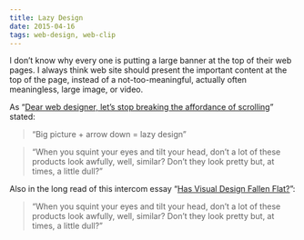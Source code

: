 ```yaml
---
title: Lazy Design
date: 2015-04-16
tags: web-design, web-clip
---
```


I don’t know why every one is putting a large banner at the top of their web pages. I always think web site should present the important content at the top of the page, instead of a not-too-meaningful, actually often meaningless, large image, or video. 

As “[Dear web designer, let’s stop breaking the affordance of scrolling][566]” stated:

> “Big picture + arrow down = lazy design”

> “When you squint your eyes and tilt your head, don’t a lot of these products look awfully, well, similar? Don’t they look pretty but, at times, a little dull?”

[566]: https://medium.com/user-experience-design-1/dear-web-designer-let-s-stop-breaking-the-affordance-of-scrolling-fe8bf258df7b

Also in the long read of this intercom essay “[Has Visual Design Fallen Flat?][567]”:

> “When you squint your eyes and tilt your head, don’t a lot of these products look awfully, well, similar? Don’t they look pretty but, at times, a little dull?”



[567]: https://medium.com/@intercom/has-visual-design-fallen-flat-a155cb6a5cda

